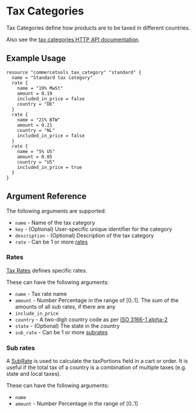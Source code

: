 # Tax Categories

Tax Categories define how products are to be taxed in different countries.

Also see the [tax categories HTTP API documentation][commercetool-tax-categories].

## Example Usage

```hcl
resource "commercetools_tax_category" "standard" {
  name = "Standard tax category"
  rate {
    name = "19% MwSt"
    amount = 0.19
    included_in_price = false
    country = "DE"
  }
  rate {
    name = "21% BTW"
    amount = 0.21
    country = "NL"
    included_in_price = false
  }
  rate {
    name = "5% US"
    amount = 0.05
    country = "US"
    included_in_price = true
  }
}
```

## Argument Reference

The following arguments are supported:

* `name` - Name of the tax category
* `key` - (Optional) User-specific unique identifier for the category
* `description` - (Optional) Description of the tax category
* `rate` - Can be 1 or more [rates](#rates)


### Rates
[Tax Rates][commercetool-rate] defines specific rates.

These can have the following arguments:

* `name` - Tax rate name
* `amount` - Number Percentage in the range of [0..1]. The sum of the amounts of all sub rates, if there are any
* `include_in_price`
* `country` - A two-digit country code as per [ISO 3166-1 alpha-2][country-iso]
* `state` - (Optional) The state in the country
* `sub_rate` - Can be 1 or more [subrates](#sub-rates)


### Sub rates
A [SubRate][commercetool-subrate] is used to calculate the taxPortions field in a cart or order. It is useful if the total tax of a country is a combination of multiple taxes (e.g. state and local taxes).

These can have the following arguments:

* `name`
* `amount` - Number Percentage in the range of [0..1]


[commercetool-tax-categories]: https://docs.commercetools.com/http-api-projects-taxCategories.html
[commercetool-rate]: https://docs.commercetools.com/http-api-projects-taxCategories.html#taxrate
[commercetool-subrate]: https://docs.commercetools.com/http-api-projects-taxCategories.html#subrate
[country-iso]: https://en.wikipedia.org/wiki/ISO_3166-1_alpha-2
